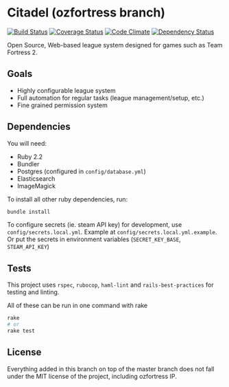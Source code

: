# Citadel (ozfortress branch)

[![Build Status](https://travis-ci.org/ozfortress/citadel.svg?branch=master)](https://travis-ci.org/ozfortress/citadel)
[![Coverage Status](https://coveralls.io/repos/github/ozfortress/citadel/badge.svg?branch=master)](https://coveralls.io/github/ozfortress/citadel?branch=master)
[![Code Climate](https://codeclimate.com/github/ozfortress/citadel/badges/gpa.svg)](https://codeclimate.com/github/ozfortress/citadel)
[![Dependency Status](https://gemnasium.com/ozfortress/citadel.svg)](https://gemnasium.com/ozfortress/citadel)

Open Source, Web-based league system designed for games such as Team Fortress 2.

## Goals

* Highly configurable league system
* Full automation for regular tasks (league management/setup, etc.)
* Fine grained permission system

## Dependencies

You will need:

* Ruby 2.2
* Bundler
* Postgres (configured in `config/database.yml`)
* Elasticsearch
* ImageMagick

To install all other ruby dependencies, run:

```bash
bundle install
```

To configure secrets (ie. steam API key) for development, use
`config/secrets.local.yml`. Example at `config/secrets.local.yml.example`.
Or put the secrets in environment variables (`SECRET_KEY_BASE`, `STEAM_API_KEY`)

## Tests

This project uses `rspec`, `rubocop`, `haml-lint` and `rails-best-practices` for
testing and linting.

All of these can be run in one command with rake

```bash
rake
# or
rake test
```

## License

Everything added in this branch on top of the master branch does not fall under
the MIT license of the project, including ozfortress IP.
